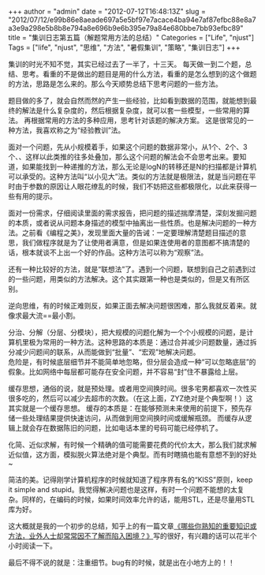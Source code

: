 +++
author = "admin"
date = "2012-07-12T16:48:13Z"
slug = "2012/07/12/e99b86e8aeade697a5e5bf97e7acace4ba94e7af87efbc88e8a7a3e9a298e5b8b8e794a8e696b9e6b395e79a84e680bbe7bb93efbc89"
title = "集训日志第五篇（解题常用方法的总结）"
Categories = ["Life", "njust"]
Tags = ["life", "njust", "思维", "方法", "暑假集训", "策略", "集训日志"]
+++

集训的时光不知不觉，其实已经过去了一半了，十三天。
每天做一到二个题，总结、思考。看重的不是做出的题目是用的什么方法，看重的是怎么想到的这个做题的方法，思路是怎么来的。那么今天顺势总结下思考问题的一些方法。

题目做的多了，就会自然而然的产生一些经验，比如看到数据的范围，就能想到最终的解法是什么复杂度的，然后根据复杂度，就可以套一些模型，一些常用的算法。
再根据常用的方法的多种应用，思考针对该题的解决方案。
这是很常见的一种方法，我喜欢称之为“经验教训”法。

面对一个问题，先从小规模着手，如果这个问题的数据非常小，从1个、2个、3个、、这样以此类推的往多处叠加，那么这个问题的解法会不会思考出来。要知道，如果能找到一种递推的方法，那么无论是logN的转移还是N的扫描都是计算机可以承受的。这种方法叫“以小见大”法。类似的方法就是极限法，就是当问题在平时由于参数的原因让人眼花缭乱的时候，我们不妨把这些都极限化，以此来获得一些有用的提示。

面对一份需求，仔细阅读里面的需求报告，把问题的描述揣摩清楚，深刻发掘问题的本质，或者说从问题本身描述的模型中抽离出一些性质。也是解决问题的一种方法。之前看《编程之美》，发现里面大量的告诫：一定要理解清楚题目描述的意思，我们做程序就是为了让使用者满意，但是如果连使用者的意图都不搞清楚的话，根本就谈不上出一个好的作品。这种方法可以称为“观察”法。

还有一种比较好的方法，就是“联想法”了。遇到一个问题，联想到自己之前遇到过的一些问题，用类似的方法解决。这个其实跟第一种也是类似的，但是又有所区别。

逆向思维，有的时候正难则反，如果正面去解决问题很困难，那么我就反着来。就像求最大流==最小割。

分治、分解（分层、分模块），把大规模的问题化解为一个个小规模的问题，是计算机里极为常用的一种方法。这种思路的本质是：通过合并减少问题数量，通过拆分减少问题间的联系，从而能做到“批量”、“宏观”地解决问题。  
危险是，有时候底层细节并不能简单地忽略，但分层会造成一种“可以忽略底层”的假象。比如网络中每层都可能存在安全问题，并不容易“封”住不暴露给上层。

缓存思想，通俗的说，就是预处理。或者用空间换时间。很多宅男都喜欢一次性买很多吃的，然后可以减少去超市的次数。（在这上面，ZYZ绝对是个典型啊！）这其实就是一个缓存思想。
缓存的本质是：在能够预测未来使用的前提下，预先存储一些处理结果提供快速访问，从而做到用空间换时间或缓解瓶颈。 
而缓存从逻辑上就会存在数据陈旧的问题，比如电话本里的号码可能已经停机了。 
<!-- more -->
化简、近似求解，有时候一个精确的值可能需要花费的代价太大，那么我们就求解近似值，这方面，模拟脱火算法绝对是个典型。而有时瞎搞也能有意想不到的好处~

简洁的美。记得刚学计算机程序的时候就知道了程序界有名的“KISS”原则，keep it simple and stupid。我觉得解决问题也是这样，有时一个问题不能想的太复杂。同样的，在编码的时候，如果时间效率允许的话，能用STL，还是尽量用STL库为好。

这大概就是我的一个初步的总结，知乎上的有一篇文章[《哪些你熟知的重要知识或方法，业外人士却常常因不了解而陷入困境？》](http://www.zhihu.com/question/19996012?nr=1&thread_id=1_178404)写的很好，有兴趣的话可以花半个小时阅读一下。

最后不得不说的就是：注重细节。bug有的时候，就是出在小地方上的！！


